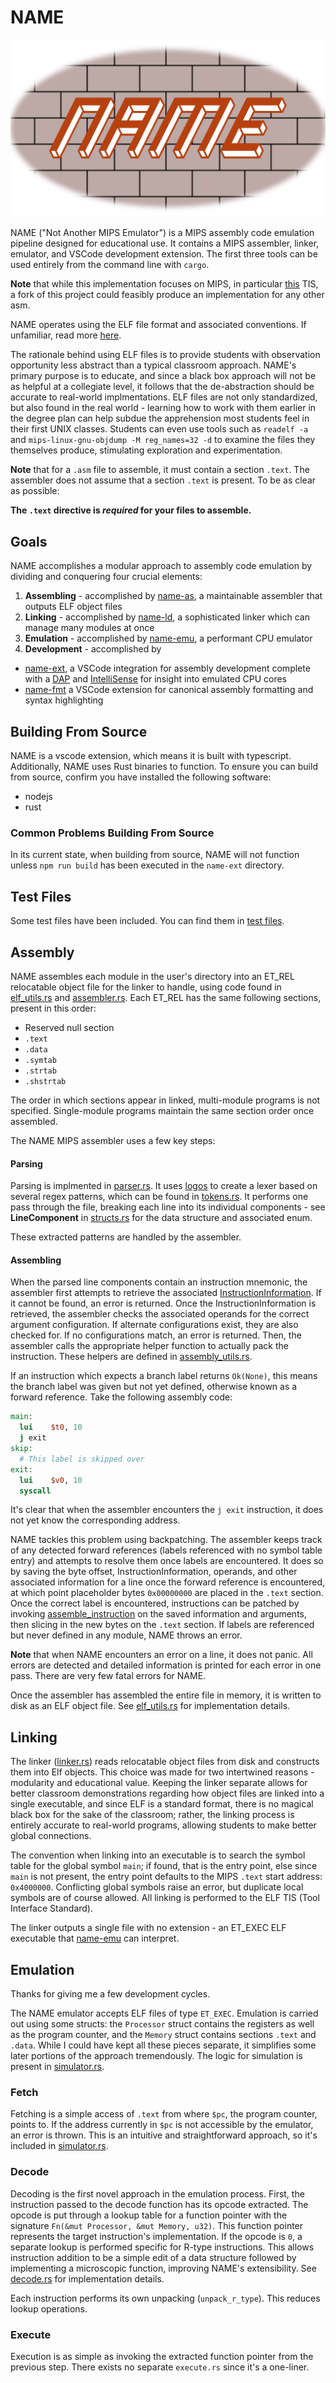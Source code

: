 # NAME

![logo](logo/logo.png)

NAME ("Not Another MIPS Emulator") is a MIPS assembly code emulation pipeline designed for educational use. It contains a MIPS assembler, linker, emulator, and VSCode development extension. The first three tools can be used entirely from the command line with `cargo`.

**Note** that while this implementation focuses on MIPS, in particular [this](https://s3-eu-west-1.amazonaws.com/downloads-mips/documents/MD00086-2B-MIPS32BIS-AFP-6.06.pdf) TIS, a fork of this project could feasibly produce an implementation for any other asm.

NAME operates using the ELF file format and associated conventions. If unfamiliar, read more [here](https://en.wikipedia.org/wiki/Executable_and_Linkable_Format).

The rationale behind using ELF files is to provide students with observation opportunity less abstract than a typical classroom approach. NAME's primary purpose is to educate, and since a black box approach will not be as helpful at a collegiate level, it follows that the de-abstraction should be accurate to real-world implmentations. ELF files are not only standardized, but also found in the real world - learning how to work with them earlier in the degree plan can help subdue the apprehension most students feel in their first UNIX classes. Students can even use tools such as `readelf -a` and `mips-linux-gnu-objdump -M reg_names=32 -d` to examine the files they themselves produce, stimulating exploration and experimentation.

**Note** that for a `.asm` file to assemble, it must contain a section `.text`. The assembler does not assume that a section `.text` is present. To be as clear as possible:

**The `.text` directive is *required* for your files to assemble.**

## Goals

NAME accomplishes a modular approach to assembly code emulation by dividing and conquering four crucial elements:

1. **Assembling** - accomplished by [name-as](name-as), a maintainable assembler that outputs ELF object files
2. **Linking** - accomplished by [name-ld](name-ln), a sophisticated linker which can manage many modules at once
3. **Emulation** - accomplished by [name-emu](name-emu), a performant CPU emulator
4. **Development** - accomplished by
  - [name-ext](name-ext), a VSCode integration for assembly development complete with a [DAP](https://microsoft.github.io/debug-adapter-protocol//) and [IntelliSense](https://learn.microsoft.com/en-us/visualstudio/ide/using-intellisense) for insight into emulated CPU cores
  - [name-fmt](name-fmt) a VSCode extension for canonical assembly formatting and syntax highlighting

## Building From Source

NAME is a vscode extension, which means it is built with typescript. Additionally, NAME uses Rust binaries to function. To ensure you can build from source, confirm you have installed the following software:
 - nodejs
 - rust

### Common Problems Building From Source

In its current state, when building from source, NAME will not function unless `npm run build` has been executed in the `name-ext` directory.

## Test Files

Some test files have been included. You can find them in [test files](test_files/test_files.md).

## Assembly
NAME assembles each module in the user's directory into an ET_REL relocatable object file for the linker to handle, using code found in [elf_utils.rs](name-as/src/elf_utils.rs) and [assembler.rs](name-as/src/nma.rs). Each ET_REL has the same following sections, present in this order:
 - Reserved null section
 - `.text`
 - `.data`
 - `.symtab`
 - `.strtab`
 - `.shstrtab`

The order in which sections appear in linked, multi-module programs is not specified. Single-module programs maintain the same section order once assembled.

The NAME MIPS assembler uses a few key steps:

#### Parsing
Parsing is implmented in [parser.rs](name-as/src/parser.rs). It uses [logos](https://github.com/maciejhirsz/logos) to create a lexer based on several regex patterns, which can be found in [tokens.rs](name-as/src/tokens.rs). It performs one pass through the file, breaking each line into its individual components - see **LineComponent** in [structs.rs](name-const/src/structs.rs) for the data structure and associated enum.

These extracted patterns are handled by the assembler.

#### Assembling
When the parsed line components contain an instruction mnemonic, the assembler first attempts to retrieve the associated [InstructionInformation](name-const/src/structs.rs). If it cannot be found, an error is returned. Once the InstructionInformation is retrieved, the assembler checks the associated operands for the correct argument configuration. If alternate configurations exist, they are also checked for. If no configurations match, an error is returned. Then, the assembler calls the appropriate helper function to actually pack the instruction. These helpers are defined in [assembly_utils.rs](name-as/src/assembly_utils.rs).

If an instruction which expects a branch label returns `Ok(None)`, this means the branch label was given but not yet defined, otherwise known as a forward reference. Take the following assembly code:
```mips
main:
  lui    $t0, 10
  j exit
skip:
  # This label is skipped over
exit:
  lui    $v0, 10
  syscall
```

It's clear that when the assembler encounters the `j exit` instruction, it does not yet know the corresponding address.

NAME tackles this problem using backpatching. The assembler keeps track of any detected forward references (labels referenced with no symbol table entry) and attempts to resolve them once labels are encountered. It does so by saving the byte offset, InstructionInformation, operands, and other associated information for a line once the forward reference is encountered, at which point placeholder bytes `0x00000000` are placed in the `.text` section. Once the correct label is encountered, instructions can be patched by invoking [assemble_instruction](name-as/src/assemble_instruction.rs) on the saved information and arguments, then slicing in the new bytes on the `.text` section. If labels are referenced but never defined in any module, NAME throws an error.

**Note** that when NAME encounters an error on a line, it does not panic. All errors are detected and detailed information is printed for each error in one pass. There are very few fatal errors for NAME.

Once the assembler has assembled the entire file in memory, it is written to disk as an ELF object file. See [elf_utils.rs](name-const/src/elf_utils.rs) for implementation details.

## Linking
The linker ([linker.rs](name-as/src/linker.rs)) reads relocatable object files from disk and constructs them into Elf objects. This choice was made for two intertwined reasons - modularity and educational value. Keeping the linker separate allows for better classroom demonstrations regarding how object files are linked into a single executable, and since ELF is a standard format, there is no magical black box for the sake of the classroom; rather, the linking process is entirely accurate to real-world programs, allowing students to make better global connections.

The convention when linking into an executable is to search the symbol table for the global symbol `main`; if found, that is the entry point, else since `main` is not present, the entry point defaults to the MIPS `.text` start address: `0x4000000`. Conflicting global symbols raise an error, but duplicate local symbols are of course allowed. All linking is performed to the ELF TIS (Tool Interface Standard).

The linker outputs a single file with no extension - an ET_EXEC ELF executable that [name-emu](name-emu/) can interpret.

## Emulation
Thanks for giving me a few development cycles.

The NAME emulator accepts ELF files of type `ET_EXEC`. Emulation is carried out using some structs: the `Processor` struct contains the registers as well as the program counter, and the `Memory` struct contains sections `.text` and `.data`. While I could have kept all these pieces separate, it simplifies some later portions of the approach tremendously. The logic for simulation is present in [simulator.rs](name-emu/src/simulator.rs).

### Fetch
Fetching is a simple access of `.text` from where `$pc`, the program counter, points to. If the address currently in `$pc` is not accessible by the emulator, an error is thrown. This is an intuitive and straightforward approach, so it's included in [simulator.rs](name-emu/src/simulator.rs).

### Decode
Decoding is the first novel approach in the emulation process. First, the instruction passed to the decode function has its opcode extracted. The opcode is put through a lookup table for a function pointer with the signature `Fn(&mut Processor, &mut Memory, u32)`. This function pointer represents the target instruction's implementation. If the opcode is `0`, a separate lookup is performed specific for R-type instructions. This allows instruction addition to be a simple edit of a data structure followed by implementing a microscopic function, improving NAME's extensibility. See [decode.rs](name-emu/src/decode.rs) for implementation details.

Each instruction performs its own unpacking (`unpack_r_type`). This reduces lookup operations.

### Execute
Execution is as simple as invoking the extracted function pointer from the previous step. There exists no separate `execute.rs` since it's a one-liner.
